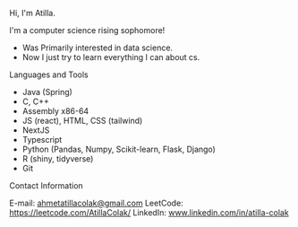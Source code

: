 
Hi, I'm Atilla. 

I'm a computer science rising sophomore!
* Was Primarily interested in data science.
* Now I just try to learn everything I can about cs. 

Languages and Tools
* Java (Spring)
* C, C++
* Assembly x86-64
* JS (react), HTML, CSS (tailwind)
* NextJS
* Typescript 
* Python (Pandas, Numpy, Scikit-learn, Flask, Django) 
* R (shiny, tidyverse) 
* Git

Contact Information

E-mail: ahmetatillacolak@gmail.com
LeetCode: https://leetcode.com/AtillaColak/ 
LinkedIn: www.linkedin.com/in/atilla-colak
